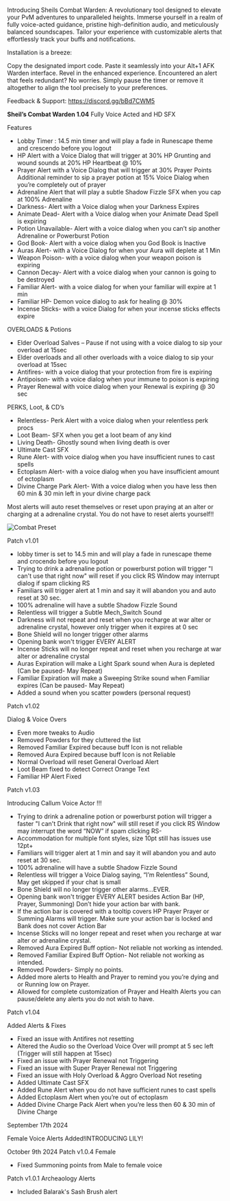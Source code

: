 Introducing Sheils Combat Warden: A revolutionary tool designed to elevate your PvM adventures to unparalleled heights. Immerse yourself in a realm of fully voice-acted guidance, pristine high-definition audio, and meticulously balanced soundscapes. Tailor your experience with customizable alerts that effortlessly track your buffs and notifications.

Installation is a breeze:

Copy the designated import code.
Paste it seamlessly into your Alt+1 AFK Warden interface.
Revel in the enhanced experience.
Encountered an alert that feels redundant? No worries. Simply pause the timer or remove it altogether to align the tool precisely to your preferences.

Feedback & Support: https://discord.gg/bBd7CWM5

**Sheil’s Combat Warden 1.04** 
Fully Voice Acted and HD SFX

Features
-    Lobby Timer : 14.5 min timer and will play a fade in Runescape theme and crescendo before you logout
-    HP Alert with a Voice Dialog that will trigger at 30% HP
     Grunting and wound sounds at 20% HP
     Heartbeat @ 10% 
-    Prayer Alert with a Voice Dialog that will trigger at 30% Prayer Points
     Additional reminder to sip a prayer potion at 15%
     Voice Dialog when you’re completely out of prayer 
-    Adrenaline Alert that will play a subtle Shadow Fizzle SFX when you cap at 100% Adrenaline
-    Darkness- Alert with a Voice dialog when your Darkness Expires 
-    Animate Dead- Alert with a Voice dialog when your Animate Dead Spell is expiring
-    Potion Unavailable- Alert with a voice dialog when you can’t sip another Adrenaline or Powerburst Potion
-    God Book- Alert with a voice dialog when you God Book is Inactive
-    Auras Alert- with a Voice Dialog for when your Aura will deplete at 1 Min
-    Weapon Poison- with a voice dialog when your weapon poison is expiring
-    Cannon Decay- Alert with a voice dialog when your cannon is going to be destroyed
-    Familiar Alert- with a voice dialog for when your familiar will expire at 1 min
-    Familiar HP- Demon voice dialog to ask for healing @ 30% 
-    Incense Sticks- with a voice Dialog for when your incense sticks effects expire

OVERLOADS & Potions
-    Elder Overload Salves – Pause if not using with a voice dialog to sip your overload at 15sec
-    Elder overloads and all other overloads with a voice dialog to sip your overload at 15sec
-    Antifires- with a voice dialog that your protection from fire is expiring
-    Antipoison- with a voice dialog when your immune to poison is expiring 
-    Prayer Renewal with voice dialog when your Renewal is expiring @ 30 sec
  
PERKS, Loot, & CD’s
-    Relentless- Perk Alert with a voice dialog when your relentless perk procs
-    Loot Beam- SFX when you get a loot beam of any kind
-    Living Death- Ghostly sound when living death is over
-    Ultimate Cast SFX
-    Rune Alert- with voice dialog when you have insufficient runes to cast spells
-    Ectoplasm Alert- with a voice dialog when you have insufficient amount of ectoplasm
-    Divine Charge Park Alert- With a voice dialog when you have less then 60 min & 30 min left in your divine charge pack
  
Most alerts will auto reset themselves or reset upon praying at an alter or charging at a adrenaline crystal. You do not have to reset alerts yourself!!


![Combat Preset](https://github.com/Sheil-gg/SheilsAFKWardenPresets/assets/155850453/c6128fa3-5e6e-49a9-bd20-5b319050780b)


Patch v1.01

- lobby timer is set to 14.5 min and will play a fade in runescape theme and crocendo before you logout
- Trying to drink a adrenaline potion or powerburst potion will trigger "I can't use that right now" will reset if you click RS Window may interrupt dialog if spam clicking RS
- Familiars will trigger alert at 1 min and say it will abandon you and auto reset at 30 sec.
- 100% adrenaline will have a subtle Shadow Fizzle Sound
- Relentless will trigger a Subtle Mech_Switch Sound
- Darkness will not repeat and reset when you recharge at war alter or adrenaline crystal, however only trigger when it expires at 0 sec
- Bone Shield will no longer trigger other alarms
- Opening bank won't trigger EVERY ALERT
- Incense Sticks will no longer repeat and reset when you recharge at war alter or adrenaline crystal
- Auras Expiration will make a Light Spark sound when Aura is depleted (Can be paused- May Repeat)
- Familiar Expiration will make a Sweeping Strike sound when Familiar expires (Can be paused- May Repeat)
- Added a sound when you scatter powders (personal request)

Patch  v1.02

Dialog & Voice Overs

-	Even more tweaks to Audio
-	Removed Powders for they cluttered the list
-	Removed Familiar Expired because buff Icon is not reliable
-	Removed Aura Expired because buff Icon is not Reliable
-	Normal Overload will reset General Overload Alert
-	Loot Beam fixed to detect Correct Orange Text
-	Familiar HP Alert Fixed
  
Patch v1.03

Introducing Callum Voice Actor !!!

- Trying to drink a adrenaline potion or powerburst potion will trigger a faster "I can't Drink that right now" will still reset if you click RS Window may interrupt the word “NOW” if spam clicking RS-
- Accommodation for multiple font styles, size 10pt still has issues use 12pt+ 
-	Familiars will trigger alert at 1 min and say it will abandon you and auto reset at 30 sec.
-	100% adrenaline will have a subtle Shadow Fizzle Sound
-	Relentless will trigger a Voice Dialog saying, “I’m Relentless” Sound, May get skipped if your chat is small
-	Bone Shield will no longer trigger other alarms…EVER.
-	Opening bank won't trigger EVERY ALERT besides Action Bar (HP, Prayer, Summoning) Don’t hide your action bar with bank.
-	If the action bar is covered with a tooltip covers HP Prayer Prayer or Summing Alarms will trigger. Make sure your action bar is locked and Bank does not cover Action Bar
-	Incense Sticks will no longer repeat and reset when you recharge at war alter or adrenaline crystal.
-	Removed Aura Expired Buff option- Not reliable not working as intended.
-	Removed Familiar Expired Buff Option- Not reliable not working as intended.
-	Removed Powders- Simply no points.
-	Added more alerts to Health and Prayer to remind you you’re dying and or Running low on Prayer.
-	Allowed for complete customization of Prayer and Health Alerts you can pause/delete any alerts you do not wish to have.
  
Patch v1.04

Added Alerts & Fixes

-	Fixed an issue with Antifires not resetting 
-	Altered the Audio so the Overload Voice Over will prompt at 5 sec left (Trigger will still happen at 15sec)
-	Fixed an issue with Prayer Renewal not Triggering
-	Fixed an issue with Super Prayer Renewal not Triggering
-	Fixed an issue with Holy Overload & Aggro Overload Not reseting 
-	Added Ultimate Cast SFX
-	Added Rune Alert when you do not have sufficient runes to cast spells
-	Added Ectoplasm Alert when you’re out of ectoplasm
-	Added Divine Charge Pack Alert when you’re less then 60 & 30 min of Divine Charge

September 17th 2024

Female Voice Alerts Added!INTRODUCING LILY!

October 9th 2024
Patch v1.0.4 Female
-   Fixed Summoning points from Male to female voice

Patch v1.0.1 Archeaology Alerts
-   Included Balarak's Sash Brush alert
